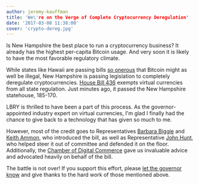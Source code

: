 ```yaml
---
author: jeremy-kauffman
title: 'We\'re on the Verge of Complete Cryptocurrency Deregulation'
date: '2017-03-08 11:38:00'
cover: 'crypto-dereg.jpg'
---
```


Is New Hampshire the best place to run a cryptocurrency business? It already has the highest per-capita Bitcoin usage. And very soon it is likely to have the most favorable regulatory climate.

While states like Hawaii are passing bills [so onerous](http://www.coindesk.com/coinbase-just-stopped-serving-bitcoin-hawaii) that Bitcoin might as well be illegal, New Hampshire is passing legislation to completely deregulate cryptocurrencies. [House Bill 436](http://www.gencourt.state.nh.us/bill_status/Results.aspx?q=1&txtsessionyear=2017) exempts virtual currencies from all state regulation. Just minutes ago, it passed the New Hampshire statehouse, 185-170.

LBRY is thrilled to have been a part of this process. As the governor-appointed industry expert on virtual currencies, I'm glad I finally had the chance to give back to a technology that has given so much to me.

However, most of the credit goes to Representatives [Barbara Biggie](http://www.gencourt.state.nh.us/house/members/member.aspx?member=377207) and [Keith Ammon](http://www.gencourt.state.nh.us/house/members/member.aspx?member=377204), who introduced the bill, as well as Representative [John Hunt](http://www.gencourt.state.nh.us/house/members/member.aspx?member=372375), who helped steer it out of committee and defended it on the floor. Additionally, the [Chamber of Digital Commerce](https://digitalchamber.org) gave us invaluable advice and advocated heavily on behalf of the bill.

The battle is not over! If you support this effort, please [let the governor know](https://www.governor.nh.gov/contact/index.htm) and give thanks to the hard work of those mentioned above.
